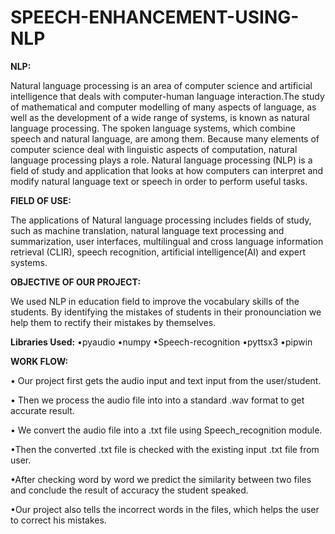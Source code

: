 # SPEECH-ENHANCEMENT-USING-NLP

**NLP:**

Natural language processing is an area of computer science and artificial intelligence that deals with computer-human language interaction.The study of mathematical and computer modelling of many aspects of language, as well as the development of a wide range of systems, 
is known as natural language processing. The spoken language systems, which combine speech and natural language, are among them.
Because many elements of computer science deal with linguistic aspects of computation, natural language processing plays a role.
Natural language processing (NLP) is a field of study and application that looks at how computers can interpret and modify natural language text or speech in order to 
perform useful tasks.

**FIELD OF USE:**

   The applications of Natural language processing includes fields of study, such as machine translation, natural language text processing and 
summarization, user interfaces, multilingual and cross language information retrieval (CLIR), speech recognition, artificial intelligence(AI) and expert systems.

**OBJECTIVE OF OUR PROJECT:**

We used NLP in education field  to improve the vocabulary skills of the students. By identifying the mistakes of students in their pronounciation we help them to rectify their mistakes by themselves.

**Libraries Used:**
•pyaudio 
•numpy
•Speech-recognition
•pyttsx3
•pipwin
    
**WORK FLOW:**

• Our project first gets the audio input and text input from the user/student.

• Then we process the audio file into into a standard .wav format to get accurate result.

• We convert the audio file into a .txt file using Speech_recognition module.

•Then the converted .txt file is checked with the existing input .txt file from user.

•After checking word by word we predict the similarity between two files and conclude the result of accuracy the student speaked.

•Our project also tells the incorrect words in the files, which helps the user to correct his mistakes.

